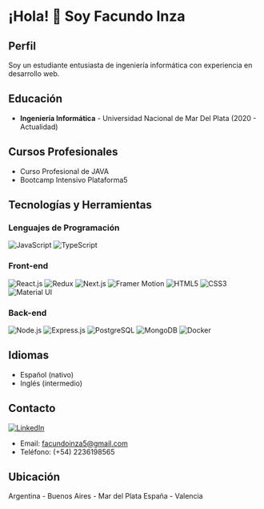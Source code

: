 # ¡Hola! 👋 Soy Facundo Inza

## Perfil

Soy un estudiante entusiasta de ingeniería informática con experiencia en desarrollo web.

## Educación

- **Ingeniería Informática** - Universidad Nacional de Mar Del Plata (2020 - Actualidad)

## Cursos Profesionales

- Curso Profesional de JAVA
- Bootcamp Intensivo Plataforma5

## Tecnologías y Herramientas

### Lenguajes de Programación

![JavaScript](https://img.shields.io/badge/JavaScript-F7DF1E?style=for-the-badge&logo=javascript&logoColor=black) ![TypeScript](https://img.shields.io/badge/TypeScript-007ACC?style=for-the-badge&logo=typescript&logoColor=white) 

### Front-end

![React.js](https://img.shields.io/badge/React-61DAFB?style=for-the-badge&logo=react&logoColor=black) ![Redux](https://img.shields.io/badge/Redux-764ABC?style=for-the-badge&logo=redux&logoColor=white) ![Next.js](https://img.shields.io/badge/Next.js-000000?style=for-the-badge&logo=next.js&logoColor=white) ![Framer Motion](https://img.shields.io/badge/Framer_Motion-00C4FF?style=for-the-badge&logo=framer&logoColor=white) ![HTML5](https://img.shields.io/badge/HTML5-E34F26?style=for-the-badge&logo=html5&logoColor=white) ![CSS3](https://img.shields.io/badge/CSS3-1572B6?style=for-the-badge&logo=css3&logoColor=white) ![Material UI](https://img.shields.io/badge/Material_UI-0081CB?style=for-the-badge&logo=material-ui&logoColor=white)

### Back-end

![Node.js](https://img.shields.io/badge/Node.js-339933?style=for-the-badge&logo=node.js&logoColor=white) ![Express.js](https://img.shields.io/badge/Express.js-404D59?style=for-the-badge&logo=express&logoColor=white) ![PostgreSQL](https://img.shields.io/badge/PostgreSQL-336791?style=for-the-badge&logo=postgresql&logoColor=white) ![MongoDB](https://img.shields.io/badge/MongoDB-47A248?style=for-the-badge&logo=mongodb&logoColor=white) ![Docker](https://img.shields.io/badge/Docker-2496ED?style=for-the-badge&logo=docker&logoColor=white)


## Idiomas

- Español (nativo)
- Inglés (intermedio)

## Contacto

[![LinkedIn](https://img.shields.io/badge/LinkedIn-0A66C2?style=for-the-badge&logo=linkedin&logoColor=white)](https://www.linkedin.com/in/facundo-inza/)
- Email: facundoinza5@gmail.com
- Teléfono: (+54) 2236198565

## Ubicación

Argentina - Buenos Aires - Mar del Plata
España - Valencia
